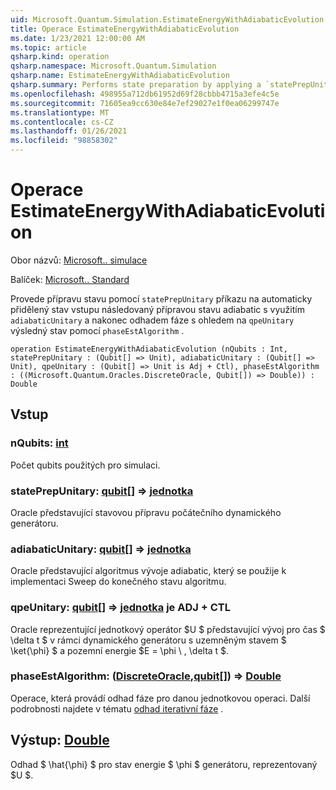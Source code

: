 ```yaml
---
uid: Microsoft.Quantum.Simulation.EstimateEnergyWithAdiabaticEvolution
title: Operace EstimateEnergyWithAdiabaticEvolution
ms.date: 1/23/2021 12:00:00 AM
ms.topic: article
qsharp.kind: operation
qsharp.namespace: Microsoft.Quantum.Simulation
qsharp.name: EstimateEnergyWithAdiabaticEvolution
qsharp.summary: Performs state preparation by applying a `statePrepUnitary` on an automatically allocated input state, followed by adiabatic state preparation using a `adiabaticUnitary`, and finally phase estimation with respect to `qpeUnitary`on the resulting state using a `phaseEstAlgorithm`.
ms.openlocfilehash: 498955a712db61952d69f28cbbb4715a3efe4c5e
ms.sourcegitcommit: 71605ea9cc630e84e7ef29027e1f0ea06299747e
ms.translationtype: MT
ms.contentlocale: cs-CZ
ms.lasthandoff: 01/26/2021
ms.locfileid: "98858302"
---
```

# <a name="estimateenergywithadiabaticevolution-operation"></a>Operace EstimateEnergyWithAdiabaticEvolution

Obor názvů: [Microsoft.. simulace](xref:Microsoft.Quantum.Simulation)

Balíček: [Microsoft.. Standard](https://nuget.org/packages/Microsoft.Quantum.Standard)


Provede přípravu stavu pomocí `statePrepUnitary` příkazu na automaticky přidělený stav vstupu následovaný přípravou stavu adiabatic s využitím `adiabaticUnitary` a nakonec odhadem fáze s ohledem na `qpeUnitary` výsledný stav pomocí `phaseEstAlgorithm` .

```qsharp
operation EstimateEnergyWithAdiabaticEvolution (nQubits : Int, statePrepUnitary : (Qubit[] => Unit), adiabaticUnitary : (Qubit[] => Unit), qpeUnitary : (Qubit[] => Unit is Adj + Ctl), phaseEstAlgorithm : ((Microsoft.Quantum.Oracles.DiscreteOracle, Qubit[]) => Double)) : Double
```


## <a name="input"></a>Vstup

### <a name="nqubits--int"></a>nQubits: [int](xref:microsoft.quantum.lang-ref.int)

Počet qubits použitých pro simulaci.


### <a name="stateprepunitary--qubit--unit"></a>statePrepUnitary: [qubit](xref:microsoft.quantum.lang-ref.qubit)[] => [jednotka](xref:microsoft.quantum.lang-ref.unit) 

Oracle představující stavovou přípravu počátečního dynamického generátoru.


### <a name="adiabaticunitary--qubit--unit"></a>adiabaticUnitary: [qubit](xref:microsoft.quantum.lang-ref.qubit)[] => [jednotka](xref:microsoft.quantum.lang-ref.unit) 

Oracle představující algoritmus vývoje adiabatic, který se použije k implementaci Sweep do konečného stavu algoritmu.


### <a name="qpeunitary--qubit--unit--is-adj--ctl"></a>qpeUnitary: [qubit](xref:microsoft.quantum.lang-ref.qubit)[] => [jednotka](xref:microsoft.quantum.lang-ref.unit)  je ADJ + CTL

Oracle reprezentující jednotkový operátor $U $ představující vývoj pro čas $ \delta t $ v rámci dynamického generátoru s uzemněným stavem $ \ket{\phi} $ a pozemní energie $E = \phi \\ , \delta t $.


### <a name="phaseestalgorithm--discreteoraclequbit--double"></a>phaseEstAlgorithm: ([DiscreteOracle](xref:Microsoft.Quantum.Oracles.DiscreteOracle),[qubit](xref:microsoft.quantum.lang-ref.qubit)[]) => [Double](xref:microsoft.quantum.lang-ref.double) 

Operace, která provádí odhad fáze pro danou jednotkovou operaci.
Další podrobnosti najdete v tématu [odhad iterativní fáze](/quantum/libraries/characterization#iterative-phase-estimation) .



## <a name="output--double"></a>Výstup: [Double](xref:microsoft.quantum.lang-ref.double)

Odhad $ \hat{\phi} $ pro stav energie $ \phi $ generátoru, reprezentovaný $U $.